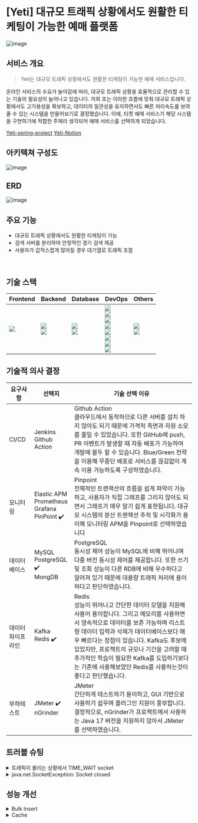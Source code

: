 # [Yeti] 대규모 트래픽 상황에서도 원활한 티케팅이 가능한 예매 플랫폼

![image](https://github.com/Yeti-spring-project/Yeti/assets/76715487/5174be80-f960-491b-84a4-750d2ff94ea9)


## 서비스 개요  

> Yeti는 대규모 트래픽 상황에서도 원활한 티케팅이 가능한 예매 서비스입니다.

 온라인 서비스의 수요가 늘어감에 따라, 대규모 트래픽 상황을 효율적으로 관리할 수 있는 기술의 필요성이 늘어나고 있습니다. 저희 조는 이러한 흐름에 맞춰 대규모 트래픽 상황에서도 고가용성을 확보하고, 데이터의 일관성을 유지하면서도 빠른 처리속도를 보여줄 수 있는 시스템을 만들어보기로 결정했습니다. 이에, 티켓 예매 서비스가 해당 시스템을 구현하기에 적합한 주제라 생각되어 예매 서비스를 선택하게 되었습니다.

[Yeti-spring-project](https://github.com/Yeti-spring-project)
[Yeti-Notion](https://cheerful-beast-329.notion.site/Yes-Ticket-yeti-2d228454ae42461ba6023e71a3036c43)


## 아키텍쳐 구성도

![image](https://github.com/continue-yeti/Yeti-backend/assets/76715487/92ce9c79-cb5f-4738-9733-f9cd0c9b77e9)



## ERD

![image](https://github.com/continue-yeti/Yeti-backend/assets/76715487/38e218a5-581d-4216-8951-dac6067690ce)



## 주요 기능

- 대규모 트래픽 상황에서도 원활한 티케팅이 가능
- 검색 서버를 분리하여 안정적인 경기 검색 제공
- 사용자가 갑작스럽게 많아질 경우 대기열로 트래픽 조절

<br/>

## 기술 스택

| Frontend                                                                                                  | Backend                                                                                                                                                                                                                                              | Database                                                                                                                                                                                                                              | DevOps                                                                                                                                                                                                                                                                                                                                                                                                                                                                                                                                                                                                                                                                                                                                                                                                                                                                                                         | Others                                                                                                                                                                                                                                                                                                                                                                                                                                                                                                     |
|-----------------------------------------------------------------------------------------------------------|------------------------------------------------------------------------------------------------------------------------------------------------------------------------------------------------------------------------------------------------------|---------------------------------------------------------------------------------------------------------------------------------------------------------------------------------------------------------------------------------------|----------------------------------------------------------------------------------------------------------------------------------------------------------------------------------------------------------------------------------------------------------------------------------------------------------------------------------------------------------------------------------------------------------------------------------------------------------------------------------------------------------------------------------------------------------------------------------------------------------------------------------------------------------------------------------------------------------------------------------------------------------------------------------------------------------------------------------------------------------------------------------------------------------------|------------------------------------------------------------------------------------------------------------------------------------------------------------------------------------------------------------------------------------------------------------------------------------------------------------------------------------------------------------------------------------------------------------------------------------------------------------------------------------------------------------|
| <img src="https://img.shields.io/badge/React-61DAFB?style=for-the-badge&logo=React&logoColor=white"><br/> | <img src="https://img.shields.io/badge/Spring Boot-6DB33F?style=for-the-badge&logo=springboot&logoColor=white"/><br/> <img src="https://img.shields.io/badge/Spring Security-6DB33F?style=for-the-badge&logo=springsecurity&logoColor=white"/> <br/> | <img src="https://img.shields.io/badge/redis-DC382D?style=for-the-badge&logo=redis&logoColor=white"><br/>  <img src="https://img.shields.io/badge/postgreSQL-%23316192.svg?style=for-the-badge&logo=postgresql&logoColor=white"><br/> | <img src="https://img.shields.io/badge/amazon%20ec2-FF9900?style=for-the-badge&logo=amazon%20ec2&logoColor=white"><br/> <img src="https://img.shields.io/badge/amazon%20rds-527FFF?style=for-the-badge&logo=amazon%20rds&logoColor=white"><br/> <img src="https://img.shields.io/badge/amazon%20s3-569A31?style=for-the-badge&logo=amazons3&logoColor=white"><br/> <img src="https://img.shields.io/badge/amazon%20alb-FF9900?style=for-the-badge"/><br/> <img src="https://img.shields.io/badge/amazon%20codedeploy-569A31?style=for-the-badge"/><br/>  <img src="https://img.shields.io/badge/docker-2496ED?style=for-the-badge&logo=docker&logoColor=white"><br/> <img src="https://img.shields.io/badge/github%20actions-2088FF?style=for-the-badge&logo=github%20actions&logoColor=white"><br/> <img src="https://img.shields.io/badge/vercel-%23000000?style=for-the-badge&logo=vercel&logoColor=white"> | <img src="https://img.shields.io/badge/elasticsearch-4053D6?style=for-the-badge&logo=elasticsearch&logoColor=white"> <br/> <img src="https://img.shields.io/badge/jmeter-FF4500?style=for-the-badge"/><br/> |



## 기술적 의사 결정


| 요구사항 | 선택지 | 기술 선택 이유 |
| --- | --- | --- |
| CI/CD | Jenkins<br/> Github Action<br/> | Github Action<br/> 클라우드에서 동작하므로 다른 서버를 설치 하지 않아도 되기 때문에 가격적 측면과 자원 소모를 줄일 수 있었습니다. 또한 GitHub에 push, PR 이벤트가 발생할 때 자동 배포가 가능하여 개발에 몰두 할 수 있습니다. Blue/Green 전략을 이용해 무중단 배포로 서비스를 끊김없이 계속 이용 가능하도록 구성하였습니다. |
| 모니터링 | Elastic APM <br/>Prometheus <br/>Grafana <br/>PinPoint ✔️ | Pinpoint<br/> 전체적인 트랜잭션의 흐름을 쉽게 파악이 가능하고, 사용자가 직접 그래프를 그리지 않아도 되면서 그래프가 매우 알기 쉽게 표현됩니다. 대규모 시스템의 분산 트랜잭션 추적 및 시각화가 용이해 모니터링 APM을 Pinpoint로 선택하였습니다 |
| 데이터베이스 | MySQL <br/> PostgreSQL ✔️   <br/> MongDB | PostgreSQL <br/> 동시성 제어 성능이 MySQL에 비해 뛰어나며 다중 버전 동시성 제어를 제공합니다. 또한 쓰기 및 조회 성능이 다른 RDB에 비해 우수하다고 알려져 있기 때문에 대용량 트래픽 처리에 용이하다고 판단하였습니다. |
| 데이터 파이프 라인 | Kafka <br/> Redis ✔️ | Redis <br/> 성능이 뛰어나고 간단한 데이터 모델을 지원해 사용이 용이합니다. 그리고 메모리를 사용하면서 영속적으로 데이터를 보존 가능하며 리스트형 데이터 입력과 삭제가 데이터베이스보다 매우 빠르다는 장점이 있습니다. Kafka도 후보에 있었지만, 프로젝트의 규모나 기간을 고려할 때 추가적인 학습이 필요한 Kafka를 도입하기보다는 기존에 사용해보았던 Redis를 사용하는것이 좋다고 판단했습니다. |
| 부하테스트 | JMeter ✔️ <br/> nGrinder | JMeter <br/>간단하게 테스트하기 용이하고, GUI 기반으로 사용하기 쉽우며 플러그인 지원이 풍부합니다. 결정적으로, nGrinder가 프로젝트에서 사용하는 Java 17 버전을 지원하지 않아서 JMeter를 선택하였습니다. |



## 트러블 슈팅

<details>
<summary>트래픽이 몰리는 상황에서 TIME_WAIT socket </summary>
	
<div markdown="1">

## 문제 발생
TPS가 갑작기 줄어드는 구간에 time wait 에러가 발생하여 그라파나 모니터링 결과 time-waiting Thread가 많은 것을 확인


## 해결 과정
- 시스템에서 사용 가능한 로컬 포트의 범위를 확장하고, 동시에 더 많은 포트를 사용하도록 ip_local_port_range 범위 증가

```
echo \"10240 65535\" > /proc/sys/net/ipv4/ip_local_port_range
```

- TCP 타임스탬프 옵션을 활성화하여, TCP 연결에 타임스탬프를 포함하여 네트워크 지연을 줄이고, 연결 안정성을 향상
- TIME_WAIT 상태의 TCP 소켓을 재사용하도록하여, TCP 연결이 종료된 후에 일정시간 유지되는 상태를 재사용하여 포트 고갈 문제 해결하고 TCP 연결 수 증가
- net.ipv4.tcp_tw_reuse는 항상 net.ipv4.tcp_timestamps와 함께 사용되어야하고, net.ipv4.tcp_timestamps는 반드시 1 이어야한다.

```
sudo sysctl -w "net.ipv4.tcp_timestamps=1"
sudo sysctl -w "net.ipv4.tcp_tw_reuse=1"
```

- 시스템 전체적으로 동시에 열 수 있는 파일이나 소켓의 수가 증가시키기 위해 /etc/security/limit.conf 수정

```
*           soft    nofile          200000
*           hard    nofile          200000
```

## 결과
| m4.xlarge | 개선 전 | 개선 후 |
| --- | --- | --- | 
| request 요청 수 | 23,000 | 80,000 | 
| error 발생 % | 23%  | 0.2% | 

에러 발생율이 현저히 줄어든 것을 확인 가능

</div>
</details>


<details>
<summary>java.net.SocketException: Socket closed</summary>
<div markdown="1">

## 문제 발생
서버에 대량의 트래픽이 발생하여 서버가 초과적으로 부하되었을 때 발생


## 해결 과정

- 네트워크 디바이스에 들어오는 연결 요청(백로그)의 최대 크기 변경
백로그는 커널이 소켓에 연결을 수락할 수 있는 대기열로, 연결 요청을 처리하는 속도보다 더 빨리 발생할 수 있는 경우에 사용
```
# 조회
sysctl net.core.netdev_max_backlog

# 수정
sudo sysctl -w net.core.netdev_max_backlog=30000
```

- TCP 연결에서 SYN Backlog가 가득찼을때 SYN패킷을 SYN Backlog에 저장하지 않고 ISN(Initial Sequence Number 을 만들어서 SYN + ACK를 클라이언트로 전송하여 SYN 패킷 Drop 방지

```
# 활성화
sudo sysctl -w net.ipv4.tcp_syncookies=1
```

- TCP TIME_WAIT 소켓의 최대 개수를 제한하여 서버의 확장성과 성능 향상
```
sudo sysctl -w net.ipv4.tcp_max_tw_buckets=1800000
```

- tcp_tw_recycle 기능 on -> off 변경
네트워크 성능은 크게 향상되지만 클라이언트가 NAT/LB 환경인 경우 일부 클라이언트로 부터의 SYN 패킷이 유실 발생

```
sudo sysctl -w "net.ipv4.tcp_tw_reuse=1"
```




## 결과


</div>
</details>
 





## 성능 개선

<details>
<summary>Bulk Insert </summary>
<div markdown="1">
Hibernates에서는 IDENTITY 전략을 사용할 경우 save 할 때 데이터베이스에 일단 INSERT한 뒤 생성된 기본키를 가져온다.
그러다보니 Bulk Insert 할 때 N번 째 데이터의 기본키(식별자)를 채번 하기 위해 N-1 데이터까지 INSERT가 되어있는 상태에서 N번 째 데이터를 INSERT하고 생성된 기본키를 가져오게 되어서 실질적으로 N번의 삽입 쿼리가 발생한다.
위와 같은 채번 원리때문에 Hibernates에서는 기본적으로 IDENTITY 기본키 생성 전략을 가져갈 때 Batch Insert를 허용하지 않는다는 것을 알 수 있었다.

```
@Repository
@RequiredArgsConstructor
public class TicketJdbcBatchRepository {
    private final JdbcTemplate jdbcTemplate;

    public List<Long> batchUpdate(List<Ticket> tickets) {
        String sql = "INSERT INTO tickets (ticket_info_id, posX, posY) VALUES (?, ?, ?)";
        return Arrays.stream(
                jdbcTemplate.batchUpdate(sql, new BatchPreparedStatementSetter() {
                    @Override
                    public void setValues(PreparedStatement ps, int i) throws SQLException {
                        Ticket ticket = tickets.get(i);
                        ps.setLong(1, ticket.getTicketInfo().getTicketInfoId());
                        ps.setLong(2, ticket.getPosX());
                        ps.setLong(3, ticket.getPosY());
                    }

                    @Override
                    public int getBatchSize() {
                        return tickets.size();
                    }
                })
        ).boxed().map(Integer::longValue).toList();
    }
}
```

문제를 해결하기 위해Hibernate의 Batch Insert 기능을 활용하였다. 
TicketJdbcBatchRepository클래스에서는 JdbcTemplate을 사용하여 JDBC로 일괄 삽입을 수행하도록 한다. 
이를 통해 Hibernate의 기본키 생성 전략으로 인한 성능 문제를 해결하였다.

</div>
</details>

<details>
<summary>Cache</summary>
<div markdown="1">
티켓을 예매하는 과정에서 항상 티켓의 날짜와 개수를 체크하여 변하지 않는 값이 계속해서 조회되는 상황
```
public Long registerQueue(Long userId, TicketRequestDto ticketRequestDto) throws JsonProcessingException {
		//오픈날짜 종료날짜를 체크한다.
		if(checkTicketInfoDate(ticketRequestDto.getTicketInfoId()) == false){
			log.info("예매가능한 날짜가 아닙니다.");
			throw ErrorCode.NOT_AVAILABLE_RESERVATION_DATES.build();
		}

		if(checkSelectedSeat(TICKETINFO_OCCUPY_SEAT.formatted(ticketRequestDto.getTicketInfoId())
			, ticketRequestDto.getSeat(), userId) == false){
			log.info("이미 선택된 좌석입니다.");
			throw ErrorCode.QUEUE_ALREADY_REGISTERED_USER.build();
		}
	
```

이를 캐싱 처리하여 성능을 개선
| request | 100 | 1000 | 5000 | 10000 | 30000 |
| --- | --- | --- | --- | --- | --- |
| 캐싱 X | 2267ms | 17076ms | 100778ms | 245767ms | 506622ms |
| 캐싱 O | 2112ms | 16716ms | 84762ms | 217015ms | 402892ms |


</div>
</details>
